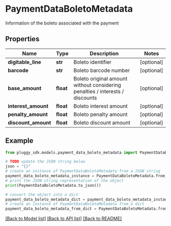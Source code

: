 # PaymentDataBoletoMetadata

Information of the boleto associated with the payment

## Properties

Name | Type | Description | Notes
------------ | ------------- | ------------- | -------------
**digitable_line** | **str** | Boleto identifier | [optional] 
**barcode** | **str** | Boleto barcode number | [optional] 
**base_amount** | **float** | Boleto original amount without considering penalties / interests / discounts | [optional] 
**interest_amount** | **float** | Boleto interest amount | [optional] 
**penalty_amount** | **float** | Boleto penalty amount | [optional] 
**discount_amount** | **float** | Boleto discount amount | [optional] 

## Example

```python
from pluggy_sdk.models.payment_data_boleto_metadata import PaymentDataBoletoMetadata

# TODO update the JSON string below
json = "{}"
# create an instance of PaymentDataBoletoMetadata from a JSON string
payment_data_boleto_metadata_instance = PaymentDataBoletoMetadata.from_json(json)
# print the JSON string representation of the object
print(PaymentDataBoletoMetadata.to_json())

# convert the object into a dict
payment_data_boleto_metadata_dict = payment_data_boleto_metadata_instance.to_dict()
# create an instance of PaymentDataBoletoMetadata from a dict
payment_data_boleto_metadata_from_dict = PaymentDataBoletoMetadata.from_dict(payment_data_boleto_metadata_dict)
```
[[Back to Model list]](../README.md#documentation-for-models) [[Back to API list]](../README.md#documentation-for-api-endpoints) [[Back to README]](../README.md)


